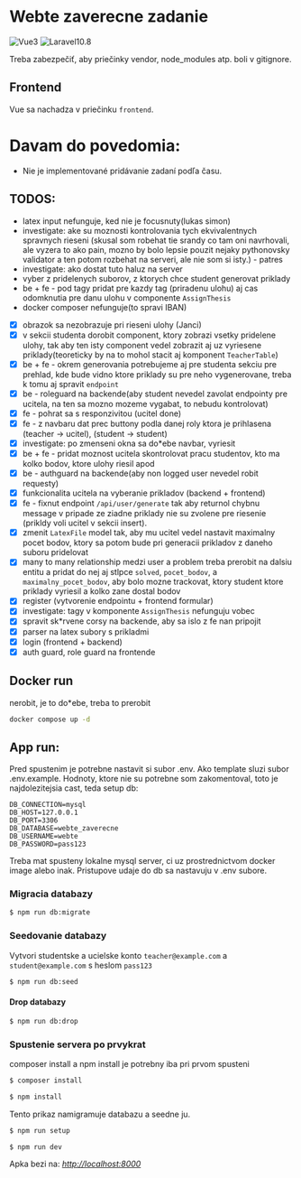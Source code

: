 # Webte zaverecne zadanie

![Vue3](https://img.shields.io/badge/Vue-3-green)
![Laravel10.8](https://img.shields.io/badge/Laravel-10.8-red)

Treba zabezpečiť, aby priečinky vendor, node_modules atp. boli v gitignore.

## Frontend

Vue sa nachadza v priečinku `frontend`.

# Davam do povedomia:

- Nie je implementované pridávanie zadaní podľa času.

## TODOS:
- latex input nefunguje, ked nie je focusnuty(lukas simon)
- investigate: ake su moznosti kontrolovania tych ekvivalentnych spravnych rieseni (skusal som robehat tie srandy co tam oni navrhovali, ale vyzera to ako pain, mozno by bolo lepsie pouzit nejaky pythonovsky validator a ten potom rozbehat na serveri, ale nie som si isty.) - patres
- investigate: ako dostat tuto haluz na server
- vyber z pridelenych suborov, z ktorych chce student generovat priklady
- be + fe - pod tagy pridat pre kazdy tag (priradenu ulohu) aj cas odomknutia pre danu ulohu v componente `AssignThesis`
- docker composer nefunguje(to spravi IBAN)
- [x] obrazok sa nezobrazuje pri rieseni ulohy (Janci)
- [x] v sekcii studenta dorobit component, ktory zobrazi vsetky pridelene ulohy, tak aby ten isty component vedel zobrazit aj uz vyriesene priklady(teoreticky by na to mohol stacit aj komponent `TeacherTable`)
- [x] be + fe - okrem generovania potrebujeme aj pre studenta sekciu pre prehlad, kde bude vidno ktore priklady su pre neho vygenerovane, treba k tomu aj spravit `endpoint`
- [x] be - roleguard na backende(aby student nevedel zavolat endpointy pre ucitela, na ten sa mozno mozeme vygabat, to nebudu kontrolovat)
- [x] fe - pohrat sa s responzivitou (ucitel done)
- [x] fe - z navbaru dat prec buttony podla danej roly ktora je prihlasena (teacher -> ucitel), (student -> student)
- [x] investigate: po zmenseni okna sa do\*ebe navbar, vyriesit
- [x] be + fe - pridat moznost ucitela skontrolovat pracu studentov, kto ma kolko bodov, ktore ulohy riesil apod
- [x] be - authguard na backende(aby non logged user nevedel robit requesty)
- [x] funkcionalita ucitela na vyberanie prikladov (backend + frontend)
- [x] fe - fixnut endpoint `/api/user/generate` tak aby returnol chybnu message v pripade ze ziadne priklady nie su zvolene pre riesenie (prikldy voli ucitel v sekcii insert).
- [x] zmenit `LatexFile` model tak, aby mu ucitel vedel nastavit maximalny pocet bodov, ktory sa potom bude pri generacii prikladov z daneho suboru pridelovat
- [x] many to many relationship medzi user a problem treba prerobit na dalsiu entitu a pridat do nej aj stlpce `solved`, `pocet_bodov`, a `maximalny_pocet_bodov`, aby bolo mozne trackovat, ktory student ktore priklady vyriesil a kolko zane dostal bodov
- [x] register (vytvorenie endpointu + frontend formular)
- [x] investigate: tagy v komponente `AssignThesis` nefunguju vobec
- [x] spravit sk\*rvene corsy na backende, aby sa islo z fe nan pripojit
- [x] parser na latex subory s prikladmi
- [x] login (frontend + backend)
- [x] auth guard, role guard na frontende

## Docker run

nerobit, je to do\*ebe, treba to prerobit

```bash
docker compose up -d
```

## App run:

Pred spustenim je potrebne nastavit si subor .env. Ako template sluzi subor .env.example. Hodnoty,
ktore nie su potrebne som zakomentoval, toto je najdolezitejsia cast, teda setup db:

```
DB_CONNECTION=mysql
DB_HOST=127.0.0.1
DB_PORT=3306
DB_DATABASE=webte_zaverecne
DB_USERNAME=webte
DB_PASSWORD=pass123
```

Treba mat spusteny lokalne mysql server, ci uz prostrednictvom docker image alebo inak.
Pristupove udaje do db sa nastavuju v .env subore.

### Migracia databazy

```bash
$ npm run db:migrate
```

### Seedovanie databazy

Vytvori studentske a ucielske konto `teacher@example.com` a `student@example.com` s heslom `pass123`

```bash
$ npm run db:seed
```

#### Drop databazy

```bash
$ npm run db:drop
```

### Spustenie servera po prvykrat

composer install a npm install je potrebny iba pri prvom spusteni

```bash
$ composer install
```

```bash
$ npm install
```

Tento prikaz namigramuje databazu a seedne ju.

```bash
$ npm run setup
```

```bash
$ npm run dev
```

Apka bezi na: _[http://localhost:8000](http://localhost:8000)_
